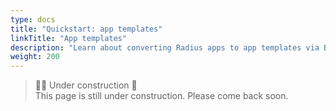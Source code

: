 ```yaml
---
type: docs
title: "Quickstart: app templates"
linkTitle: "App templates"
description: "Learn about converting Radius apps to app templates via Bicep modules and regisitries." 
weight: 200
---
```


> 👷‍♂️ Under construction 🚧 <br>
This page is still under construction. Please come back soon.